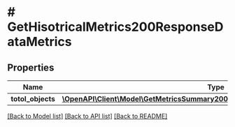 # # GetHisotricalMetrics200ResponseDataMetrics

## Properties

Name | Type | Description | Notes
------------ | ------------- | ------------- | -------------
**totol_objects** | [**\OpenAPI\Client\Model\GetMetricsSummary200ResponseDataMetricsTotolObjectsInner[]**](GetMetricsSummary200ResponseDataMetricsTotolObjectsInner.md) |  | [optional]

[[Back to Model list]](../../README.md#models) [[Back to API list]](../../README.md#endpoints) [[Back to README]](../../README.md)
